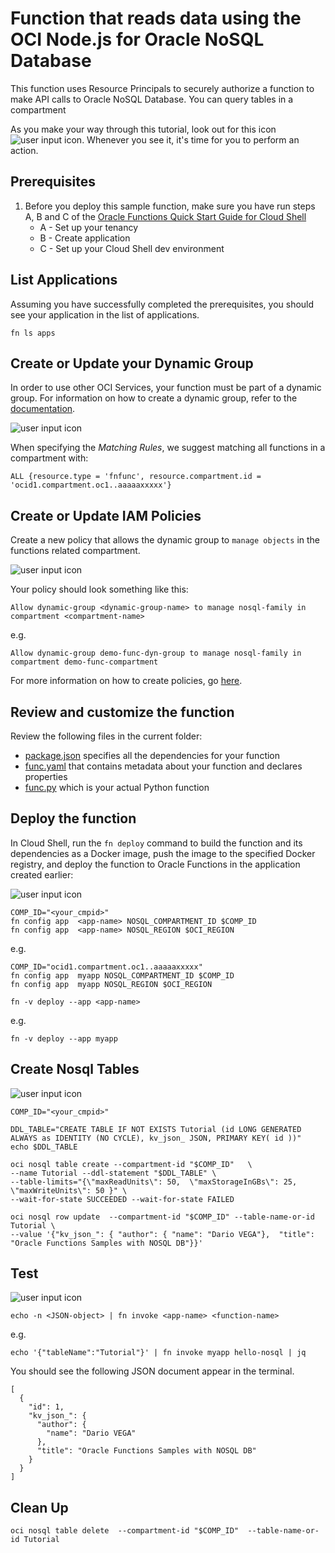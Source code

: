 # Function that reads data  using the OCI Node.js for Oracle NoSQL Database

This function uses Resource Principals to securely authorize a function to make
API calls to  Oracle NoSQL Database. You can query tables in a compartment 



As you make your way through this tutorial, look out for this icon ![user input icon](./images/userinput.png).
Whenever you see it, it's time for you to perform an action.


## Prerequisites

1. Before you deploy this sample function, make sure you have run steps A, B 
and C of the [Oracle Functions Quick Start Guide for Cloud Shell](https://www.oracle.com/webfolder/technetwork/tutorials/infographics/oci_functions_cloudshell_quickview/functions_quickview_top/functions_quickview/index.html)
    * A - Set up your tenancy
    * B - Create application
    * C - Set up your Cloud Shell dev environment


## List Applications 

Assuming you have successfully completed the prerequisites, you should see your 
application in the list of applications.

```
fn ls apps
```


## Create or Update your Dynamic Group

In order to use other OCI Services, your function must be part of a dynamic 
group. For information on how to create a dynamic group, refer to the 
[documentation](https://docs.cloud.oracle.com/iaas/Content/Identity/Tasks/managingdynamicgroups.htm#To).

![user input icon](./images/userinput.png)


When specifying the *Matching Rules*, we suggest matching all functions in a compartment with:

```
ALL {resource.type = 'fnfunc', resource.compartment.id = 'ocid1.compartment.oc1..aaaaaxxxxx'}
```


## Create or Update IAM Policies

Create a new policy that allows the dynamic group to `manage objects` in the functions related compartment.

![user input icon](./images/userinput.png)

Your policy should look something like this:
```
Allow dynamic-group <dynamic-group-name> to manage nosql-family in compartment <compartment-name>
```
e.g.
```
Allow dynamic-group demo-func-dyn-group to manage nosql-family in compartment demo-func-compartment
```
For more information on how to create policies, go [here](https://docs.cloud.oracle.com/iaas/Content/Identity/Concepts/policysyntax.htm).


## Review and customize the function

Review the following files in the current folder:

- [package.json](./package.json) specifies all the dependencies for your function
- [func.yaml](./func.yaml) that contains metadata about your function and declares properties
- [func.py](./func.py) which is your actual Python function

## Deploy the function

In Cloud Shell, run the `fn deploy` command to build the function and its dependencies as a Docker image, 
push the image to the specified Docker registry, and deploy the function to Oracle Functions 
in the application created earlier:

![user input icon](./images/userinput.png)

```
COMP_ID="<your_cmpid>"
fn config app  <app-name> NOSQL_COMPARTMENT_ID $COMP_ID
fn config app  <app-name> NOSQL_REGION $OCI_REGION
```

e.g.
```
COMP_ID="ocid1.compartment.oc1..aaaaaxxxxx"
fn config app  myapp NOSQL_COMPARTMENT_ID $COMP_ID
fn config app  myapp NOSQL_REGION $OCI_REGION
```



```
fn -v deploy --app <app-name>
```
e.g.
```
fn -v deploy --app myapp
```


## Create Nosql Tables

![user input icon](./images/userinput.png)


````
COMP_ID="<your_cmpid>"

DDL_TABLE="CREATE TABLE IF NOT EXISTS Tutorial (id LONG GENERATED ALWAYS as IDENTITY (NO CYCLE), kv_json_ JSON, PRIMARY KEY( id ))"
echo $DDL_TABLE

oci nosql table create --compartment-id "$COMP_ID"   \
--name Tutorial --ddl-statement "$DDL_TABLE" \
--table-limits="{\"maxReadUnits\": 50,  \"maxStorageInGBs\": 25,  \"maxWriteUnits\": 50 }" \
--wait-for-state SUCCEEDED --wait-for-state FAILED

oci nosql row update  --compartment-id "$COMP_ID" --table-name-or-id Tutorial \
--value '{"kv_json_": { "author": { "name": "Dario VEGA"},  "title": "Oracle Functions Samples with NOSQL DB"}}'
````

## Test

![user input icon](./images/userinput.png)
```
echo -n <JSON-object> | fn invoke <app-name> <function-name>
```
e.g.
```
echo '{"tableName":"Tutorial"}' | fn invoke myapp hello-nosql | jq
```

You should see the following JSON document appear in the terminal.
```
[
  {
    "id": 1,
    "kv_json_": {
      "author": {
        "name": "Dario VEGA"
      },
      "title": "Oracle Functions Samples with NOSQL DB"
    }
  }
]
```


## Clean Up

```
oci nosql table delete  --compartment-id "$COMP_ID"  --table-name-or-id Tutorial  
```



